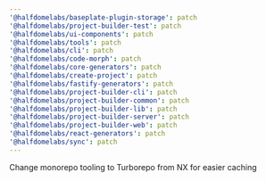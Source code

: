 ```yaml
---
'@halfdomelabs/baseplate-plugin-storage': patch
'@halfdomelabs/project-builder-test': patch
'@halfdomelabs/ui-components': patch
'@halfdomelabs/tools': patch
'@halfdomelabs/cli': patch
'@halfdomelabs/code-morph': patch
'@halfdomelabs/core-generators': patch
'@halfdomelabs/create-project': patch
'@halfdomelabs/fastify-generators': patch
'@halfdomelabs/project-builder-cli': patch
'@halfdomelabs/project-builder-common': patch
'@halfdomelabs/project-builder-lib': patch
'@halfdomelabs/project-builder-server': patch
'@halfdomelabs/project-builder-web': patch
'@halfdomelabs/react-generators': patch
'@halfdomelabs/sync': patch
---
```


Change monorepo tooling to Turborepo from NX for easier caching
